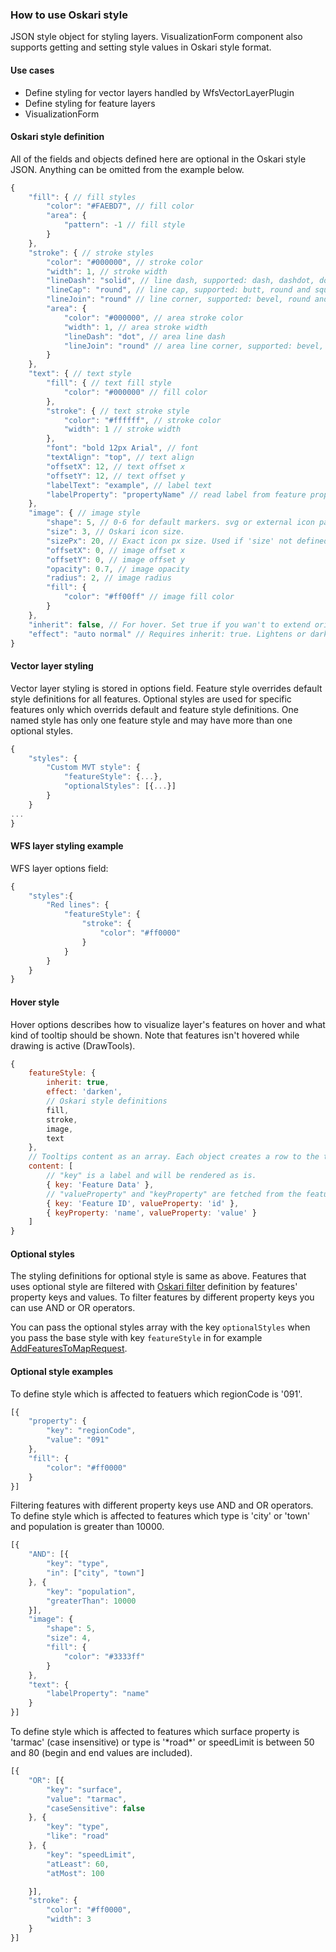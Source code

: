 ### How to use Oskari style

JSON style object for styling layers. VisualizationForm component also supports getting and setting style values in Oskari style format.

#### Use cases
- Define styling for vector layers handled by WfsVectorLayerPlugin
- Define styling for feature layers
- VisualizationForm

#### Oskari style definition
All of the fields and objects defined here are optional in the Oskari style JSON. Anything can be omitted from the example below.


```javascript
{
    "fill": { // fill styles
        "color": "#FAEBD7", // fill color
        "area": {
            "pattern": -1 // fill style
        }
    },
    "stroke": { // stroke styles
        "color": "#000000", // stroke color
        "width": 1, // stroke width
        "lineDash": "solid", // line dash, supported: dash, dashdot, dot, longdash, longdashdot and solid
        "lineCap": "round", // line cap, supported: butt, round and square
        "lineJoin": "round" // line corner, supported: bevel, round and miter
        "area": {
            "color": "#000000", // area stroke color
            "width": 1, // area stroke width
            "lineDash": "dot", // area line dash
            "lineJoin": "round" // area line corner, supported: bevel, round and miter
        }
    },
    "text": { // text style
        "fill": { // text fill style
            "color": "#000000" // fill color
        },
        "stroke": { // text stroke style
            "color": "#ffffff", // stroke color
            "width": 1 // stroke width
        },
        "font": "bold 12px Arial", // font
        "textAlign": "top", // text align
        "offsetX": 12, // text offset x
        "offsetY": 12, // text offset y
        "labelText": "example", // label text
        "labelProperty": "propertyName" // read label from feature property
    },
    "image": { // image style
        "shape": 5, // 0-6 for default markers. svg or external icon path
        "size": 3, // Oskari icon size.
        "sizePx": 20, // Exact icon px size. Used if 'size' not defined.
        "offsetX": 0, // image offset x
        "offsetY": 0, // image offset y
        "opacity": 0.7, // image opacity
        "radius": 2, // image radius
        "fill": {
            "color": "#ff00ff" // image fill color
        }
    },
    "inherit": false, // For hover. Set true if you wan't to extend original feature style.
    "effect": "auto normal" // Requires inherit: true. Lightens or darkens original fill color. Values [darken, lighten, auto] and [minor, normal, major].
}
```

#### Vector layer styling
Vector layer styling is stored in options field. Feature style overrides default style definitions for all features. Optional styles are used for specific features only which overrids default and feature style definitions. One named style has only one feature style and may have more than one optional styles.

```javascript
{
    "styles": {
        "Custom MVT style": {
            "featureStyle": {...},
            "optionalStyles": [{...}]
        }
    }
...
}
```

#### WFS layer styling example
WFS layer options field:
```javascript
{
    "styles":{
        "Red lines": {
            "featureStyle": {
                "stroke": {
                    "color": "#ff0000"
                }
            }
        }
    }
}
```

#### Hover style

Hover options describes how to visualize layer's features on hover and what kind of tooltip should be shown. Note that features isn't hovered while drawing is active (DrawTools).

```javascript
{
    featureStyle: {
        inherit: true,
        effect: 'darken',
        // Oskari style definitions
        fill,
        stroke,
        image,
        text
    },
    // Tooltips content as an array. Each object creates a row to the tooltip.
    content: [
        // "key" is a label and will be rendered as is.
        { key: 'Feature Data' },
        // "valueProperty" and "keyProperty" are fetched from the feature's properties.
        { key: 'Feature ID', valueProperty: 'id' },
        { keyProperty: 'name', valueProperty: 'value' }
    ]
}
```

#### Optional styles

The styling definitions for optional style is same as above. Features that uses optional style are filtered with [Oskari filter](00050-HowToUseOskariFilter.md) definition by features' property keys and values. To filter features by different property keys you can use AND or OR operators.

You can pass the optional styles array with the key `optionalStyles` when you pass the base style with key `featureStyle` in for example [AddFeaturesToMapRequest](https://oskari.org/documentation/api/requests/latest/AddFeaturesToMapRequest).

#### Optional style examples

To define style which is affected to featuers which regionCode is '091'.
```javascript
[{
    "property": {
        "key": "regionCode",
        "value": "091"
    },
    "fill": {
        "color": "#ff0000"
    }
}]
```

Filtering features with different property keys use AND and OR operators. To define style which is affected to features which type is 'city' or 'town' and population is greater than 10000.
```javascript
[{
    "AND": [{
        "key": "type",
        "in": ["city", "town"]
    }, {
        "key": "population",
        "greaterThan": 10000
    }],
    "image": {
        "shape": 5,
        "size": 4,
        "fill": {
            "color": "#3333ff"
        }
    },
    "text": {
        "labelProperty": "name"
    }
}]
```
To define style which is affected to features which surface property is 'tarmac' (case insensitive) or type is '\*road\*' or speedLimit is between 50 and 80 (begin and end values are included).

```javascript
[{
    "OR": [{
        "key": "surface",
        "value": "tarmac",
        "caseSensitive": false
    }, {
        "key": "type",
        "like": "road"
    }, {
        "key": "speedLimit",
        "atLeast": 60,
        "atMost": 100

    }],
    "stroke": {
        "color": "#ff0000",
        "width": 3
    }
}]
```
